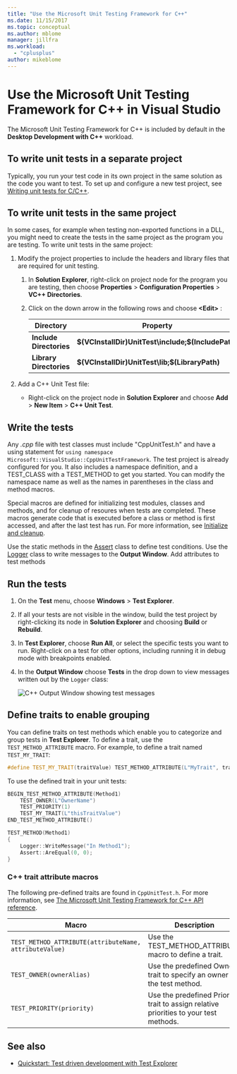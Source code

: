 ```yaml
---
title: "Use the Microsoft Unit Testing Framework for C++"
ms.date: 11/15/2017
ms.topic: conceptual
ms.author: mblome
manager: jillfra
ms.workload:
  - "cplusplus"
author: mikeblome
---
```

# Use the Microsoft Unit Testing Framework for C++ in Visual Studio

The Microsoft Unit Testing Framework for C++ is included by default in the **Desktop Development with C++** workload.

## <a name="separate_project"></a> To write unit tests in a separate project

Typically, you run your test code in its own project in the same solution as the code you want to test. To set up and configure a new test project, see [Writing unit tests for C/C++](writing-unit-tests-for-c-cpp.md).

## <a name="same_project"></a> To write unit tests in the same project

In some cases, for example when testing non-exported functions in a DLL, you might need to create the tests in the same project as the program you are testing. To write unit tests in the same project:

1. Modify the project properties to include the headers and library files that are required for unit testing.

   1. In **Solution Explorer**, right-click on project node for the program you are testing, then choose **Properties** > **Configuration Properties** > **VC++ Directories**.

   2. Click on the down arrow in the following rows and choose **\<Edit>** :

      | Directory | Property |
      |-| - |
      | **Include Directories** | **$(VCInstallDir)UnitTest\include;$(IncludePath)** |
      | **Library Directories** | **$(VCInstallDir)UnitTest\lib;$(LibraryPath)** |

2. Add a C++ Unit Test file:

   - Right-click on the project node in **Solution Explorer** and choose **Add** > **New Item** > **C++ Unit Test**.

## Write the tests

Any *.cpp* file with test classes must include "CppUnitTest.h" and have a using statement for `using namespace Microsoft::VisualStudio::CppUnitTestFramework`. The test project is already configured for you. It also includes a namespace definition, and a TEST_CLASS with a TEST_METHOD to get you started. You can modify the namespace name as well as the names in parentheses in the class and method macros.

Special macros are defined for initializing test modules, classes and methods, and for cleanup of resoures when tests are completed. These macros generate code that is executed before a class or method is first accessed, and after the last test has run. For more information, see [Initialize and cleanup](microsoft-visualstudio-testtools-cppunittestframework-api-reference.md#Initialize_and_cleanup).

Use the static methods in the [Assert](microsoft-visualstudio-testtools-cppunittestframework-api-reference.md#general_asserts) class to define test conditions. Use the [Logger](microsoft-visualstudio-testtools-cppunittestframework-api-reference.md#logger) class to write messages to the **Output Window**. Add attributes to test methods

## Run the tests

1. On the **Test** menu, choose **Windows** > **Test Explorer**.
2. If all your tests are not visible in the window, build the test project by right-clicking its node in **Solution Explorer** and choosing **Build** or **Rebuild**.

3. In **Test Explorer**, choose **Run All**, or select the specific tests you want to run. Right-click on a test for other options, including running it in debug mode with breakpoints enabled.
4. In the **Output Window** choose **Tests** in the drop down to view messages written out by the `Logger` class:

   ![C++ Output Window showing test messages](media/cpp-test-output-window.png)

## Define traits to enable grouping

You can define traits on test methods which enable you to categorize and group tests in **Test Explorer**. To define a trait, use the `TEST_METHOD_ATTRIBUTE` macro. For example, to define a trait named `TEST_MY_TRAIT`:

```cpp
#define TEST_MY_TRAIT(traitValue) TEST_METHOD_ATTRIBUTE(L"MyTrait", traitValue)
```

 To use the defined trait in your unit tests:

```cpp
BEGIN_TEST_METHOD_ATTRIBUTE(Method1)
    TEST_OWNER(L"OwnerName")
    TEST_PRIORITY(1)
    TEST_MY_TRAIT(L"thisTraitValue")
END_TEST_METHOD_ATTRIBUTE()

TEST_METHOD(Method1)
{
    Logger::WriteMessage("In Method1");
    Assert::AreEqual(0, 0);
}
```

### C++ trait attribute macros

The following pre-defined traits are found in `CppUnitTest.h`. For more information, see [The Microsoft Unit Testing Framework for C++ API reference](microsoft-visualstudio-testtools-cppunittestframework-api-reference.md).

|Macro|Description|
|-|-----------------|
|`TEST_METHOD_ATTRIBUTE(attributeName, attributeValue)`|Use the TEST_METHOD_ATTRIBUTE macro to define a trait.|
|`TEST_OWNER(ownerAlias)`|Use the predefined Owner trait to specify an owner of the test method.|
|`TEST_PRIORITY(priority)`|Use the predefined Priority trait to assign relative priorities to your test methods.|

## See also

- [Quickstart: Test driven development with Test Explorer](../test/quick-start-test-driven-development-with-test-explorer.md)
